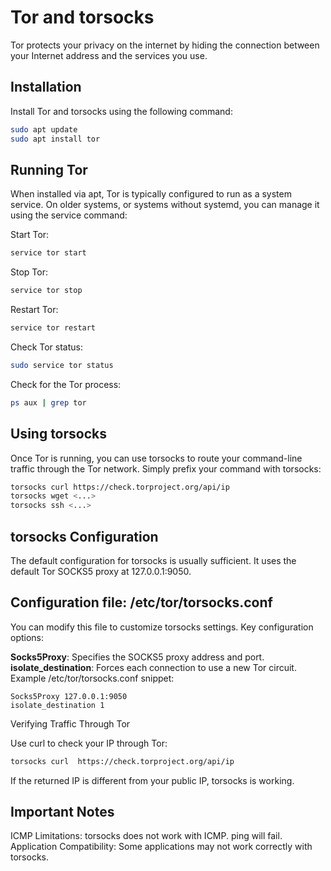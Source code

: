 # Tor and torsocks

Tor protects your privacy on the internet by hiding the connection between your Internet address and the services you use.

## Installation

Install Tor and torsocks using the following command:

```sh
sudo apt update
sudo apt install tor
```

## Running Tor
When installed via apt, Tor is typically configured to run as a system service. On older systems, or systems without systemd, you can manage it using the service command:

Start Tor:
```sh
service tor start
```


Stop Tor:
```sh
service tor stop
```


Restart Tor:
```sh
service tor restart
```

Check Tor status:
```sh
sudo service tor status
```

Check for the Tor process:
```sh
ps aux | grep tor
```

## Using torsocks
Once Tor is running, you can use torsocks to route your command-line traffic through the Tor network. Simply prefix your command with torsocks:

```sh
torsocks curl https://check.torproject.org/api/ip
torsocks wget <...>
torsocks ssh <...>
```
## torsocks Configuration
The default configuration for torsocks is usually sufficient. It uses the default Tor SOCKS5 proxy at 127.0.0.1:9050.

## Configuration file: /etc/tor/torsocks.conf
You can modify this file to customize torsocks settings.
Key configuration options:

**Socks5Proxy**: Specifies the SOCKS5 proxy address and port.
**isolate_destination**: Forces each connection to use a new Tor circuit.
Example /etc/tor/torsocks.conf snippet:
```
Socks5Proxy 127.0.0.1:9050
isolate_destination 1
```
Verifying Traffic Through Tor

Use curl to check your IP through Tor:
```sh
torsocks curl  https://check.torproject.org/api/ip
```

If the returned IP is different from your public IP, torsocks is working.

## Important Notes
ICMP Limitations: torsocks does not work with ICMP. ping will fail.
Application Compatibility: Some applications may not work correctly with torsocks.








